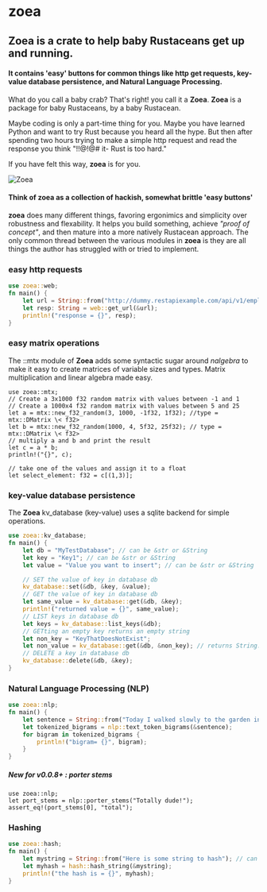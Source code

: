 # zoea

## Zoea is a crate to help baby Rustaceans get up and running.

#### It contains 'easy' buttons for common things like http get requests, key-value database persistence, and Natural Language Processing.

What do you call a baby crab? That's right! you call it a **Zoea**. **Zoea** is a package for baby Rustaceans, by a baby Rustacean.

Maybe coding is only a part-time thing for you. Maybe you have learned Python and want to try Rust because you heard all the hype. But then after spending two hours trying to make a simple http request and read the response you think "!$!@$!@# it- Rust is too hard."

If you have felt this way, **zoea** is for you. 

![Zoea](https://upload.wikimedia.org/wikipedia/commons/5/51/Carcinus_maenas%2C_zoea_larva.png)



#### Think of zoea as a collection of hackish, somewhat brittle 'easy buttons'

**zoea** does many different things, favoring ergonimics and simplicity over robustness and flexability. It helps you build something, achieve *"proof of concept"*, and then mature into a more natively Rustacean approach. The only common thread between the various modules in **zoea** is they are all things the author has struggled with or tried to implement. 

### easy http requests

```rust
use zoea::web;
fn main() {
    let url = String::from("http://dummy.restapiexample.com/api/v1/employees"); // can be &str or &String
    let resp: String = web::get_url(&url);
    println!("response = {}", resp);
}
```

### easy matrix operations

The ::mtx module of **Zoea** adds some syntactic sugar around *nalgebra* to make it easy to create matrices of variable sizes and types. Matrix multiplication and linear algebra made easy.

<pre><code>use zoea::mtx;
// Create a 3x1000 f32 random matrix with values between -1 and 1
// Create a 1000x4 f32 random matrix with values between 5 and 25
let a = mtx::new_f32_random(3, 1000, -1f32, 1f32); //type = mtx::DMatrix \< f32>
let b = mtx::new_f32_random(1000, 4, 5f32, 25f32); // type = mtx::DMatrix \< f32>
// multiply a and b and print the result
let c = a * b;
println!("{}", c);

// take one of the values and assign it to a float
let select_element: f32 = c[(1,3)];
</code></pre>


### key-value database persistence

The **Zoea** kv_database (key-value) uses a sqlite backend for simple operations.

```rust
use zoea::kv_database;
fn main() {
    let db = "MyTestDatabase"; // can be &str or &String
    let key = "Key1"; // can be &str or &String
    let value = "Value you want to insert"; // can be &str or &String

    // SET the value of key in database db
    kv_database::set(&db, &key, &value);
    // GET the value of key in database db
    let same_value = kv_database::get(&db, &key);
    println!("returned value = {}", same_value);
    // LIST keys in database db
    let keys = kv_database::list_keys(&db);
    // GETting an empty key returns an empty string
    let non_key = "KeyThatDoesNotExist";
    let non_value = kv_database::get(&db, &non_key); // returns String::new();
    // DELETE a key in database db
    kv_database::delete(&db, &key);
}
```


### Natural Language Processing (NLP)

```rust
use zoea::nlp;
fn main() {
    let sentence = String::from("Today I walked slowly to the garden in San Diego."); 
    let tokenized_bigrams = nlp::text_token_bigrams(&sentence);
    for bigram in tokenized_bigrams {
        println!("bigram= {}", bigram);
    }
}
```

##### New for v0.0.8+ : porter stems 

<pre><code>use zoea::nlp;
let port_stems = nlp::porter_stems("Totally dude!");
assert_eq!(port_stems[0], "total");
</code></pre>

### Hashing

```rust
use zoea::hash;
fn main() {
    let mystring = String::from("Here is some string to hash"); // can be &str or &String
    let myhash = hash::hash_string(&mystring);
    println!("the hash is = {}", myhash);
}
```



